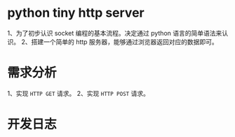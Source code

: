 # python tiny http server

1、为了初步认识 socket 编程的基本流程。决定通过 python 语言的简单语法来认识。
2、搭建一个简单的 http 服务器，能够通过浏览器返回对应的数据即可。

# 需求分析
1、实现 `HTTP GET` 请求。
2、实现 `HTTP POST` 请求。

# 开发日志

